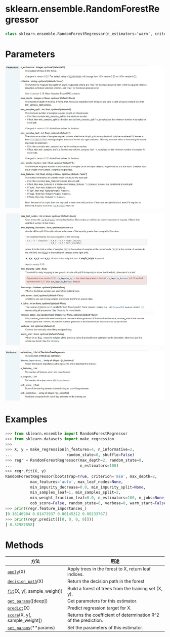 # sklearn.ensemble.RandomForestRegressor

```python
class sklearn.ensemble.RandomForestRegressor(n_estimators=’warn’, criterion=’mse’, max_depth=None, min_samples_split=2, min_samples_leaf=1, min_weight_fraction_leaf=0.0, max_features=’auto’, max_leaf_nodes=None, min_impurity_decrease=0.0, min_impurity_split=None, bootstrap=True, oob_score=False, n_jobs=None, random_state=None, verbose=0, warm_start=False)
```



# Parameters

![84](https://github.com/Pythonboy/Image/blob/master/SK/85.jpg?raw=true)

![84](https://github.com/Pythonboy/Image/blob/master/SK/86.jpg?raw=true)

![84](https://github.com/Pythonboy/Image/blob/master/SK/87.jpg?raw=true)



# Examples

```python
>>> from sklearn.ensemble import RandomForestRegressor
>>> from sklearn.datasets import make_regression
>>>
>>> X, y = make_regression(n_features=4, n_informative=2,
...                        random_state=0, shuffle=False)
>>> regr = RandomForestRegressor(max_depth=2, random_state=0,
...                              n_estimators=100)
>>> regr.fit(X, y)
RandomForestRegressor(bootstrap=True, criterion='mse', max_depth=2,
           max_features='auto', max_leaf_nodes=None,
           min_impurity_decrease=0.0, min_impurity_split=None,
           min_samples_leaf=1, min_samples_split=2,
           min_weight_fraction_leaf=0.0, n_estimators=100, n_jobs=None,
           oob_score=False, random_state=0, verbose=0, warm_start=False)
>>> print(regr.feature_importances_)
[0.18146984 0.81473937 0.00145312 0.00233767]
>>> print(regr.predict([[0, 0, 0, 0]]))
[-8.32987858]
```



# Methods

| 方法                                                         | 用途                                                         |
| ------------------------------------------------------------ | ------------------------------------------------------------ |
| [`apply`](http://scikit-learn.org/stable/modules/generated/sklearn.ensemble.RandomForestRegressor.html#sklearn.ensemble.RandomForestRegressor.apply)(X) | Apply trees in the forest to X, return leaf indices.         |
| [`decision_path`](http://scikit-learn.org/stable/modules/generated/sklearn.ensemble.RandomForestRegressor.html#sklearn.ensemble.RandomForestRegressor.decision_path)(X) | Return the decision path in the forest                       |
| [`fit`](http://scikit-learn.org/stable/modules/generated/sklearn.ensemble.RandomForestRegressor.html#sklearn.ensemble.RandomForestRegressor.fit)(X, y[, sample_weight]) | Build a forest of trees from the training set (X, y).        |
| [`get_params`](http://scikit-learn.org/stable/modules/generated/sklearn.ensemble.RandomForestRegressor.html#sklearn.ensemble.RandomForestRegressor.get_params)([deep]) | Get parameters for this estimator.                           |
| [`predict`](http://scikit-learn.org/stable/modules/generated/sklearn.ensemble.RandomForestRegressor.html#sklearn.ensemble.RandomForestRegressor.predict)(X) | Predict regression target for X.                             |
| [`score`](http://scikit-learn.org/stable/modules/generated/sklearn.ensemble.RandomForestRegressor.html#sklearn.ensemble.RandomForestRegressor.score)(X, y[, sample_weight]) | Returns the coefficient of determination R^2 of the prediction. |
| [`set_params`](http://scikit-learn.org/stable/modules/generated/sklearn.ensemble.RandomForestRegressor.html#sklearn.ensemble.RandomForestRegressor.set_params)(**params) | Set the parameters of this estimator.                        |